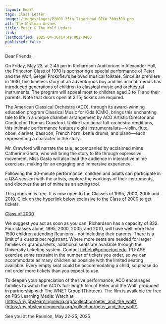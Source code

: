 ```yaml
---
layout: Email
tags: Class Letter
image: /images/logos/P2000_25th_TigerHead_BECW_300x300.png
alt: The Whitman Arches
title: Peter & The Wolf Update
link: 
lastModified: 2025-04-16T14:49:00Z-0400
published: false
---
```

Dear Friends,

On Friday, May 23, at 2:45 pm in Richardson Auditorium in Alexander Hall, the Princeton Class of 1970 is sponsoring a special performance of Peter and the Wolf, Sergei Prokofiev’s beloved musical folktale. Since its premiere in 1936, this timeless story of an adventurous boy and his animal friends has introduced generations of children to classical music and orchestral instruments. The program will appeal most to children aged 3 to 11 and their parents. Note that doors open at 2:15; tickets are required.
 
The American Classical Orchestra (ACO), through its award-winning education program Classical Music for Kids (CMK), brings this enchanting tale to life in a unique chamber arrangement by ACO Artistic Director and Conductor Thomas Crawford. Unlike traditional full-orchestra renditions, this intimate performance features eight instrumentalists—violin, flute, oboe, clarinet, bassoon, French horn, kettle drums, and piano—each representing a character in the story.

Mr. Crawford will narrate the tale, accompanied by acclaimed mime Catherine Gasta, who will bring the story to life through expressive movement. Miss Gasta will also lead the audience in interactive mime exercises, making for an engaging and immersive experience.

Following the 30-minute performance, children and adults can participate in a Q&A session with the artists, explore the workings of their instruments, and discover the art of mime as an acting tool. 

This program is free. It is now open to the Classes of 1995, 2000, 2005 and 2010. Click on the hyperlink below exclusive to the Class of 2000 to get tickets.

[Class of 2000](https://tickets.princeton.edu/online/seatSelect.asp?createBO::WSmap=1&BOparam::WSmap::loadBestAvailable::performance_ids=C3A55027-632B-4687-9895-ECD40473F516&BOparam::WSmap::loadBestAvailable::promocode_access_code=25ALUMPW00)

We suggest you act as soon as you can. Richardson has a capacity of 832. Four classes alone, 1995, 2000, 2005, and 2010, will have well more than 1500 children attending Reunions – not including their parents.  There is a limit of six seats per registrant. Where more seats are needed for larger families or grandparents, additional seats are available through the University ticketing system. Contact [tixhelp@princeton.edu](mailto:tixhelp@princeton.edu). PLEASE exercise some restraint in the number of tickets you order, so we can accommodate as many children as possible with the limited seating available. Every empty seat could be accommodating a child, so please do not order more tickets than you expect to use.

To deepen your appreciation of the live performance, ACO encourages families to watch the ACO’s full-length film of Peter and the Wolf, produced in partnership with The WNET Group (Thirteen). The film is available for free on PBS Learning Media: Watch at [https://ny.pbslearningmedia.org/collection/peter_and_the_wolf/](https://ny.pbslearningmedia.org/collection/peter_and_the_wolf/)

See you at the Reunion, May 22-25, 2025

